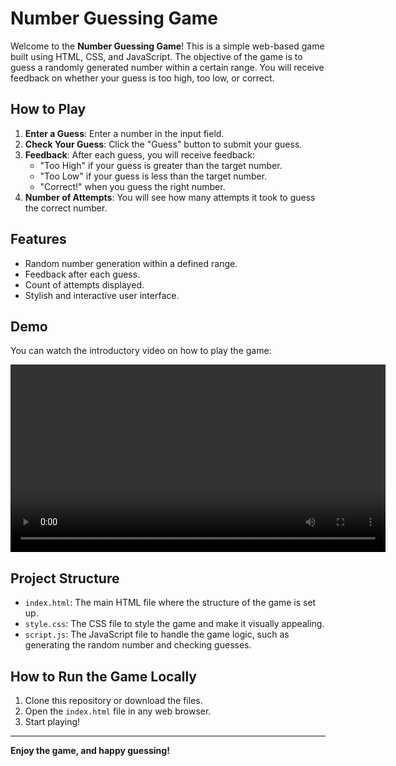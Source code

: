 

# Number Guessing Game

Welcome to the **Number Guessing Game**! This is a simple web-based game built using HTML, CSS, and JavaScript. The objective of the game is to guess a randomly generated number within a certain range. You will receive feedback on whether your guess is too high, too low, or correct.

## How to Play

1. **Enter a Guess**: Enter a number in the input field.
2. **Check Your Guess**: Click the "Guess" button to submit your guess.
3. **Feedback**: After each guess, you will receive feedback:
   - "Too High" if your guess is greater than the target number.
   - "Too Low" if your guess is less than the target number.
   - "Correct!" when you guess the right number.
4. **Number of Attempts**: You will see how many attempts it took to guess the correct number.

## Features

- Random number generation within a defined range.
- Feedback after each guess.
- Count of attempts displayed.
- Stylish and interactive user interface.

## Demo 
You can watch the introductory video on how to play the game:

<video width="600" controls>
  <source src="/01NumberGuessGame/video.mp4" type="video/mp4">
  Your browser does not support the video tag.
</video>

## Project Structure



- `index.html`: The main HTML file where the structure of the game is set up.
- `style.css`: The CSS file to style the game and make it visually appealing.
- `script.js`: The JavaScript file to handle the game logic, such as generating the random number and checking guesses.

## How to Run the Game Locally

1. Clone this repository or download the files.
2. Open the `index.html` file in any web browser.
3. Start playing!
 
---

**Enjoy the game, and happy guessing!**
